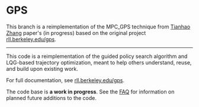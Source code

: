 GPS
======

This branch is a reimplementation of the MPC_GPS technique from [Tianhao Zhang](http://tianhaozhang.com/) paper's (in progress) based on the original project [rll.berkeley.edu/gps](http://rll.berkeley.edu/gps).

---

This code is a reimplementation of the guided policy search algorithm and LQG-based trajectory optimization, meant to help others understand, reuse, and build upon existing work.

For full documentation, see [rll.berkeley.edu/gps](http://rll.berkeley.edu/gps).

The code base is **a work in progress**. See the [FAQ](http://rll.berkeley.edu/gps/faq.html) for information on planned future additions to the code.
